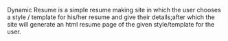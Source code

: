 Dynamic Resume is a simple resume making site in which the user chooses a style / template for his/her resume and give their
details;after which the site will generate an html resume page of the given style/template for the user.

